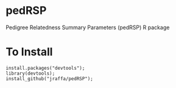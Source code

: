# pedRSP
Pedigree Relatedness Summary Parameters (pedRSP) R package

# To Install

```{r}
install.packages("devtools");
library(devtools);
install_github("jraffa/pedRSP");
```